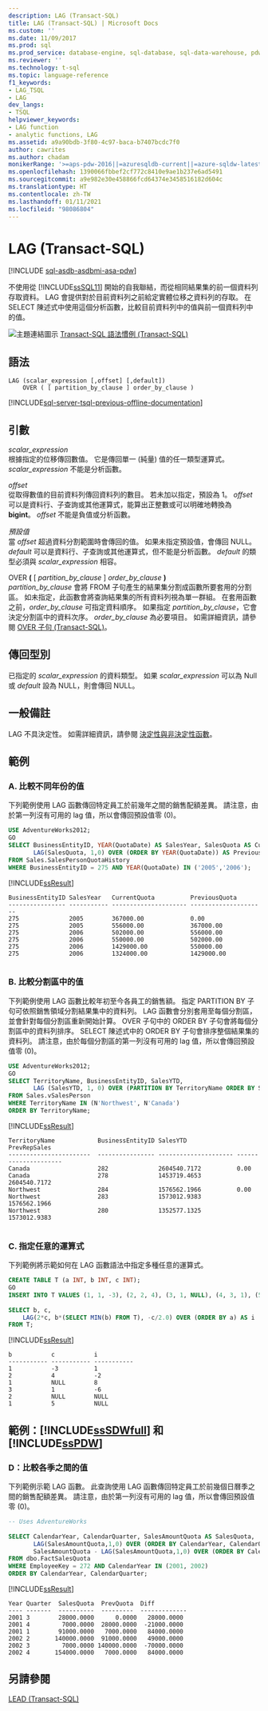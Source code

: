 ```yaml
---
description: LAG (Transact-SQL)
title: LAG (Transact-SQL) | Microsoft Docs
ms.custom: ''
ms.date: 11/09/2017
ms.prod: sql
ms.prod_service: database-engine, sql-database, sql-data-warehouse, pdw
ms.reviewer: ''
ms.technology: t-sql
ms.topic: language-reference
f1_keywords:
- LAG_TSQL
- LAG
dev_langs:
- TSQL
helpviewer_keywords:
- LAG function
- analytic functions, LAG
ms.assetid: a9a90bdb-3f80-4c97-baca-b7407bcdc7f0
author: cawrites
ms.author: chadam
monikerRange: '>=aps-pdw-2016||=azuresqldb-current||=azure-sqldw-latest||>=sql-server-2016||>=sql-server-linux-2017||=azuresqldb-mi-current'
ms.openlocfilehash: 1390066fbbef2cf772c8410e9ae1b237e6ad5491
ms.sourcegitcommit: a9e982e30e458866fcd64374e3458516182d604c
ms.translationtype: HT
ms.contentlocale: zh-TW
ms.lasthandoff: 01/11/2021
ms.locfileid: "98086804"
---
```

# <a name="lag-transact-sql"></a>LAG (Transact-SQL)
[!INCLUDE [sql-asdb-asdbmi-asa-pdw](../../includes/applies-to-version/sql-asdb-asdbmi-asa-pdw.md)]

  不使用從 [!INCLUDE[ssSQL11](../../includes/sssql11-md.md)] 開始的自我聯結，而從相同結果集的前一個資料列存取資料。 LAG 會提供對於目前資料列之前給定實體位移之資料列的存取。 在 SELECT 陳述式中使用這個分析函數，比較目前資料列中的值與前一個資料列中的值。  
  
 ![主題連結圖示](../../database-engine/configure-windows/media/topic-link.gif "主題連結圖示") [Transact-SQL 語法慣例 &#40;Transact-SQL&#41;](../../t-sql/language-elements/transact-sql-syntax-conventions-transact-sql.md)  
  
## <a name="syntax"></a>語法  
  
```syntaxsql  
LAG (scalar_expression [,offset] [,default])  
    OVER ( [ partition_by_clause ] order_by_clause )  
```  
  
[!INCLUDE[sql-server-tsql-previous-offline-documentation](../../includes/sql-server-tsql-previous-offline-documentation.md)]

## <a name="arguments"></a>引數
 *scalar_expression*  
 根據指定的位移傳回數值。 它是傳回單一 (純量) 值的任一類型運算式。 *scalar_expression* 不能是分析函數。  
  
 *offset*  
 從取得數值的目前資料列傳回資料列的數目。 若未加以指定，預設為 1。 *offset* 可以是資料行、子查詢或其他運算式，能算出正整數或可以明確地轉換為 **bigint**。 *offset* 不能是負值或分析函數。  
  
 *預設值*  
 當 *offset* 超過資料分割範圍時會傳回的值。 如果未指定預設值，會傳回 NULL。 *default* 可以是資料行、子查詢或其他運算式，但不能是分析函數。 *default* 的類型必須與 *scalar_expression* 相容。  
  
 OVER **(** [ _partition\_by\_clause_ ] _order\_by\_clause_ **)**  
 *partition_by_clause* 會將 FROM 子句產生的結果集分割成函數所要套用的分割區。 如未指定，此函數會將查詢結果集的所有資料列視為單一群組。 在套用函數之前，*order_by_clause* 可指定資料順序。 如果指定 *partition_by_clause*，它會決定分割區中的資料次序。 *order_by_clause* 為必要項目。 如需詳細資訊，請參閱 [OVER 子句 &#40;Transact-SQL&#41;](../../t-sql/queries/select-over-clause-transact-sql.md)。  
  
## <a name="return-types"></a>傳回型別  
 已指定的 *scalar_expression* 的資料類型。 如果 *scalar_expression* 可以為 Null 或 *default* 設為 NULL，則會傳回 NULL。  
  
## <a name="general-remarks"></a>一般備註  
 LAG 不具決定性。 如需詳細資訊，請參閱 [決定性與非決定性函數](../../relational-databases/user-defined-functions/deterministic-and-nondeterministic-functions.md)。  
  
## <a name="examples"></a>範例  
  
### <a name="a-compare-values-between-years"></a>A. 比較不同年份的值  
 下列範例使用 LAG 函數傳回特定員工於前幾年之間的銷售配額差異。 請注意，由於第一列沒有可用的 lag 值，所以會傳回預設值零 (0)。  
  
```sql   
USE AdventureWorks2012;  
GO  
SELECT BusinessEntityID, YEAR(QuotaDate) AS SalesYear, SalesQuota AS CurrentQuota,   
       LAG(SalesQuota, 1,0) OVER (ORDER BY YEAR(QuotaDate)) AS PreviousQuota  
FROM Sales.SalesPersonQuotaHistory  
WHERE BusinessEntityID = 275 AND YEAR(QuotaDate) IN ('2005','2006');  
```  
  
 [!INCLUDE[ssResult](../../includes/ssresult-md.md)]  
  
```    
BusinessEntityID SalesYear   CurrentQuota          PreviousQuota  
---------------- ----------- --------------------- ---------------------  
275              2005        367000.00             0.00  
275              2005        556000.00             367000.00  
275              2006        502000.00             556000.00  
275              2006        550000.00             502000.00  
275              2006        1429000.00            550000.00  
275              2006        1324000.00            1429000.00  
  
```  
  
### <a name="b-compare-values-within-partitions"></a>B. 比較分割區中的值  
 下列範例使用 LAG 函數比較年初至今各員工的銷售額。 指定 PARTITION BY 子句可依照銷售領域分割結果集中的資料列。 LAG 函數會分別套用至每個分割區，並會針對每個分割區重新開始計算。 OVER 子句中的 ORDER BY 子句會將每個分割區中的資料列排序。 SELECT 陳述式中的 ORDER BY 子句會排序整個結果集的資料列。 請注意，由於每個分割區的第一列沒有可用的 lag 值，所以會傳回預設值零 (0)。  
  
```sql   
USE AdventureWorks2012;  
GO  
SELECT TerritoryName, BusinessEntityID, SalesYTD,   
       LAG (SalesYTD, 1, 0) OVER (PARTITION BY TerritoryName ORDER BY SalesYTD DESC) AS PrevRepSales  
FROM Sales.vSalesPerson  
WHERE TerritoryName IN (N'Northwest', N'Canada')   
ORDER BY TerritoryName;  
```  
  
 [!INCLUDE[ssResult](../../includes/ssresult-md.md)]  
  
```    
TerritoryName            BusinessEntityID SalesYTD              PrevRepSales  
-----------------------  ---------------- --------------------- ---------------------  
Canada                   282              2604540.7172          0.00  
Canada                   278              1453719.4653          2604540.7172  
Northwest                284              1576562.1966          0.00  
Northwest                283              1573012.9383          1576562.1966  
Northwest                280              1352577.1325          1573012.9383  
  
```  
  
### <a name="c-specifying-arbitrary-expressions"></a>C. 指定任意的運算式  
 下列範例將示範如何在 LAG 函數語法中指定多種任意的運算式。  
  
```sql   
CREATE TABLE T (a INT, b INT, c INT);   
GO  
INSERT INTO T VALUES (1, 1, -3), (2, 2, 4), (3, 1, NULL), (4, 3, 1), (5, 2, NULL), (6, 1, 5);   
  
SELECT b, c,   
    LAG(2*c, b*(SELECT MIN(b) FROM T), -c/2.0) OVER (ORDER BY a) AS i  
FROM T;  
```  
  
 [!INCLUDE[ssResult](../../includes/ssresult-md.md)]  
  
```  
b           c           i  
----------- ----------- -----------  
1           -3          1  
2           4           -2  
1           NULL        8  
3           1           -6  
2           NULL        NULL  
1           5           NULL  
```  
  
## <a name="examples-sssdwfull-and-sspdw"></a>範例：[!INCLUDE[ssSDWfull](../../includes/sssdwfull-md.md)] 和 [!INCLUDE[ssPDW](../../includes/sspdw-md.md)]  
  
### <a name="d-compare-values-between-quarters"></a>D：比較各季之間的值  
 下列範例示範 LAG 函數。 此查詢使用 LAG 函數傳回特定員工於前幾個日曆季之間的銷售配額差異。 請注意，由於第一列沒有可用的 lag 值，所以會傳回預設值零 (0)。  
  
```sql   
-- Uses AdventureWorks  
  
SELECT CalendarYear, CalendarQuarter, SalesAmountQuota AS SalesQuota,  
       LAG(SalesAmountQuota,1,0) OVER (ORDER BY CalendarYear, CalendarQuarter) AS PrevQuota,  
       SalesAmountQuota - LAG(SalesAmountQuota,1,0) OVER (ORDER BY CalendarYear, CalendarQuarter) AS Diff  
FROM dbo.FactSalesQuota  
WHERE EmployeeKey = 272 AND CalendarYear IN (2001, 2002)  
ORDER BY CalendarYear, CalendarQuarter;   
```  
  
 [!INCLUDE[ssResult](../../includes/ssresult-md.md)]  
  
 ```
Year Quarter  SalesQuota  PrevQuota  Diff  
---- -------  ----------  ---------  -------------  
2001 3        28000.0000      0.0000   28000.0000  
2001 4         7000.0000  28000.0000  -21000.0000  
2001 1        91000.0000   7000.0000   84000.0000  
2002 2       140000.0000  91000.0000   49000.0000  
2002 3         7000.0000 140000.0000  -70000.0000  
2002 4       154000.0000   7000.0000   84000.0000
```  
  
## <a name="see-also"></a>另請參閱  
 [LEAD &#40;Transact-SQL&#41;](../../t-sql/functions/lead-transact-sql.md)  
  
  



